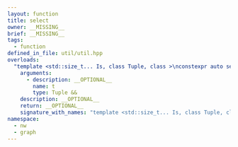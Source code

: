 ```yaml
---
layout: function
title: select
owner: __MISSING__
brief: __MISSING__
tags:
  - function
defined_in_file: util/util.hpp
overloads:
  "template <std::size_t... Is, class Tuple, class >\nconstexpr auto select(Tuple &&) -> std::tuple<std::tuple_element_t<Is, std::decay_t<Tuple>>...>":
    arguments:
      - description: __OPTIONAL__
        name: t
        type: Tuple &&
    description: __OPTIONAL__
    return: __OPTIONAL__
    signature_with_names: "template <std::size_t... Is, class Tuple, class >\nconstexpr auto select(Tuple && t) -> std::tuple<std::tuple_element_t<Is, std::decay_t<Tuple>>...>"
namespace:
  - nw
  - graph
---
```

